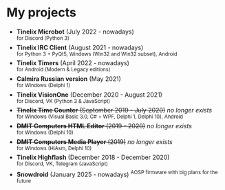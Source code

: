 # My projects
  * **Tinelix Microbot** (July 2022 - nowadays)\
  <sup>for Discord (Python 3)</sup>
  * **Tinelix IRC Client** (August 2021 - nowadays)\
  <sup>for Python 3 + PyQt5, Windows (Win32 and Win32 subset), Android</sup>
  * **Tinelix Timers** (April 2022 - nowadays)\
  <sup>for Android (Modern & Legacy editions)</sup>
  * **Calmira Russian version** (May 2021)\
  <sup>for Windows (Delphi 1)</sup>
  * **Tinelix VisionOne** (December 2020 - August 2021)\
  <sup>for Discord, VK (Python 3 & JavaScript)</sup>
  * ~~**Tinelix Time Counter** (September 2019 - July 2020)~~ _no longer exists_\
  <sup>for Windows (Visual Basic 3.0, C# + WPF, Delphi 1, Delphi 10), Android</sup>
  * ~~**DMIT Computers HTML Editor** (2019 - 2020)~~ _no longer exists_\
  <sup>for Windows (Delphi 10)</sup>
  * ~~**DMIT Computers Media Player** (2019)~~ _no longer exists_\
  <sup>for Windows (HiAsm, Delphi 10)</sup>
  * **Tinelix Highflash** (December 2018 - December 2020)\
  <sup>for Discord, VK, Telegram (JavaScript)</sup>
  * **Snowdroid** (January 2025 - nowadays)
<sup>AOSP firmware with big plans for the future</sup>
